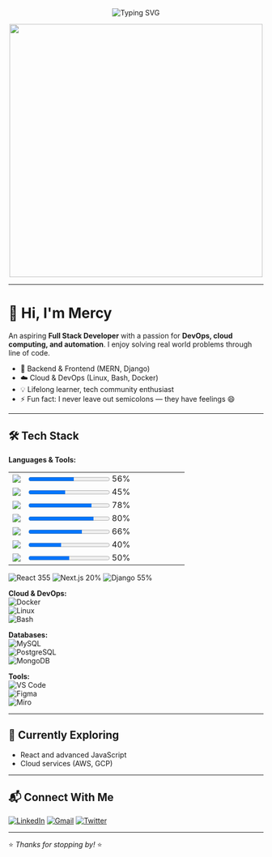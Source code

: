 <div align="center">
  <img src="https://readme-typing-svg.demolab.com?font=JetBrains+Mono&size=22&duration=2500&pause=1500&color=F8C537&background=45FF8B00&width=500&lines=TECH+ENTHUSIAST;ASPIRING+FULL+STACK+DEVELOPER;PROGRAMMING+TUTOR;FUTURE+DEVOPS+ENGINEER" alt="Typing SVG" />
</div>

<p align="center">
  <img src="https://cdn.dribbble.com/users/722246/screenshots/4416131/media/1978a2c74b6e99b1496446ce4b3f6c25.gif" width="500"/>
</p>

---

# 👋 Hi, I'm Mercy

An aspiring **Full Stack Developer** with a passion for **DevOps, cloud computing, and automation**. I enjoy solving real world problems through line of code.

- 🔧 Backend & Frontend (MERN, Django)
- ☁️ Cloud & DevOps (Linux, Bash, Docker)
- 💡 Lifelong learner, tech community enthusiast
- ⚡ Fun fact: I never leave out semicolons — they have feelings 😄

---

## 🛠️ Tech Stack

**Languages & Tools:** 

<table>
  <tr>
    <td><img src="https://img.shields.io/badge/-JavaScript-F7DF1E?style=flat&logo=javascript"/></td>
    <td width="300">
      <progress value="56" max="100"></progress> 56%
    </td>
  </tr>
  <tr>
    <td><img src="https://img.shields.io/badge/-TypeScript-3178C6?style=flat&logo=typescript&logoColor=white"/></td>
    <td width="300">
      <progress value="45" max="100"></progress> 45%
    </td>
  </tr>
  <tr>
    <td><img src="https://img.shields.io/badge/-Python-3776AB?style=flat&logo=python"/></td>
    <td width="300">
      <progress value="78" max="100"></progress> 78%
    </td>
  </tr>
  <tr>
    <td><img src="https://img.shields.io/badge/-C-00599C?style=flat&logo=c"/></td>
    <td width="300">
      <progress value="80" max="100"></progress> 80%
    </td>
  </tr>
  <tr>
    <td><img src="https://img.shields.io/badge/-C++-00599C?style=flat&logo=c%2B%2B"/></td>
    <td width="300">
      <progress value="66" max="100"></progress> 66%
    </td>
  </tr>
  <tr>
    <td><img src="https://img.shields.io/badge/-C%23-239120?style=flat&logo=c-sharp"/></td>
    <td width="300">
      <progress value="40" max="100"></progress> 40%
    </td>
  </tr>
  <tr>
    <td><img src="https://img.shields.io/badge/-Tailwind_CSS-06B6D4?style=flat&logo=tailwind-css&logoColor=white"/></td>
    <td width="300">
      <progress value="50" max="100"></progress> 50%
    </td>
  </tr>
</table>


![React](https://img.shields.io/badge/-React-61DAFB?style=flat&logo=react&logoColor=white)  355
![Next.js](https://img.shields.io/badge/-Next.js-000000?style=flat&logo=nextdotjs&logoColor=white)  20%
![Django](https://img.shields.io/badge/-Django-092E20?style=flat&logo=django&logoColor=white) 55%

**Cloud & DevOps:**  
![Docker](https://img.shields.io/badge/-Docker-2496ED?style=flat&logo=docker)  
![Linux](https://img.shields.io/badge/-Linux-FCC624?style=flat&logo=linux)  
![Bash](https://img.shields.io/badge/-Bash-4EAA25?style=flat&logo=gnu-bash)

**Databases:**  
![MySQL](https://img.shields.io/badge/-MySQL-4479A1?style=flat&logo=mysql)  
![PostgreSQL](https://img.shields.io/badge/-PostgreSQL-4169E1?style=flat&logo=postgresql)  
![MongoDB](https://img.shields.io/badge/-MongoDB-47A248?style=flat&logo=mongodb)

**Tools:**  
![VS Code](https://img.shields.io/badge/-VSCode-007ACC?style=flat&logo=visual-studio-code)  
![Figma](https://img.shields.io/badge/-Figma-F24E1E?style=flat&logo=figma)  
![Miro](https://img.shields.io/badge/-Miro-050038?style=flat&logo=miro)

---

## 🚀 Currently Exploring

- React and advanced JavaScript  
- Cloud services (AWS, GCP)

---

## 📬 Connect With Me

[![LinkedIn](https://img.shields.io/badge/LinkedIn-0077B5?style=for-the-badge&logo=linkedin&logoColor=white)](https://www.linkedin.com/in/mercy-munzenzi-183056362/)
[![Gmail](https://img.shields.io/badge/Gmail-D14836?style=for-the-badge&logo=gmail&logoColor=white)](mailto:munzenzimercy9@gmail.com)
[![Twitter](https://img.shields.io/badge/Twitter-1DA1F2?style=for-the-badge&logo=twitter&logoColor=white)](https://x.com/mercyanna30) 

---


⭐ *Thanks for stopping by!* ⭐
